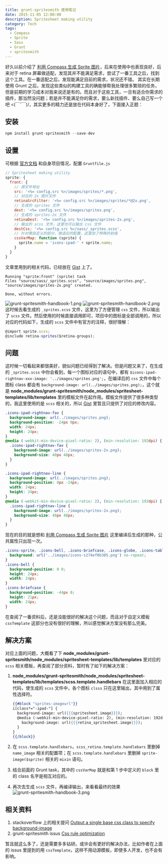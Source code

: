 ```yaml
---
title: grunt-spritesmith 使用笔记
date: 2015-11-05 12:00:00
description: Spritesheet making utility
category: Tech
tags: 
  - Compass
  - Sprite
  - Sass
  - Grunt
  - spritesmith
---
```

好久以前介绍了 [利用 Compass 生成 Sprite 图片][1]，后来在使用中也表现良好，后来对于 retina 屏幕做适配，发现其并不能满足需求，尝试了一番工具之后，找到这个工具。在一番适配之后，发现能满足目前的需求，状况还不错。
其实在长期使用 Grunt 之后，发现这些类似的构建工具的确能够帮我处理很多繁琐的任务，但是前期的学习成本对我来说还是有的。而且对于这些工具，一旦有适合你需求的插件，那当然没问题；若是并不能满足你的需求，要么新找插件、要么自己写一个吧 <(￣ˇ￣)/，其实更多的精力还是放在代码本身好了，下面接入正题：
## 安装
```javascript
npm install grunt-spritesmith --save-dev
```
## 设置
可根据 [官方文档][2] 和自身项目情况，配置 `Gruntfile.js`
```javascript
// Spritesheet making utility
sprite: {
  front: {
    // 源文件地址
    src: '<%= config.src %>/images/sprites/*.png',
    // 对应的 2x 图片文件
    retinaSrcFilter: '<%= config.src %>/images/sprites/*@2x.png',
    // 生成的 sprites 文件
    dest: '<%= config.src %>/images/sprites.png',
    // 生成的 sprites-2x 文件
    retinaDest: '<%= config.src %>/images/sprites-2x.png',
    // 输出的 scss 文件，这里也可以输出 css 文件
    destCss: '<%= config.src %>/sass/_sprites.scss',
    // 针对需自定义的部分，做适应的配置，这里加了特殊的前缀
    cssVarMap: function (sprite) {
      sprite.name = 'icons-ipad-' + sprite.name;
    }
  }
}
```
文章里用到的相关代码，已经放在 [Gist][3] 上了。
```shell
Running "sprite:front" (sprite) task
Files "source/sass/_sprites.scss", "source/images/sprites.png", "source/images/sprites-2x.png" created.

Done, without errors.
```
![grunt-spritesmith-handbook-1.png][4]
![grunt-spritesmith-handbook-2.png][5]
这时候去看生成的 `_sprites.scss` 文件，这里为了方便管理 `css` 文件，所以输出了 `scss` 文件。然后使用的时候直接调用即可，项目中的图标是全部调用的，所以对应的代码如下，生成的 `scss` 文件中有官方的注释，很好理解：
```javascript
@import sprite.scss;
@include retina-sprites($retina-groups);
```
## 问题
这时候一切看起来都很美好，貌似问题已经得到了解决。但是问题又来了，在生成的 `_sprites.scss` 中你会看到，每一个图标对应的语句中，都有 `$icons-ipad-rightnav-xxx-image: '../images/sprites.png';`，在编译后的 `css` 文件中每个图标 class 都会有 `background-image: url(../images/sprites.png);`，这个就是 **node_modules/grunt-spritesmith/node_modules/spritesheet-templates/lib/templates** 里的模板文件在起作用。模板文件提供了很多种类型的，我这里使用的是 `scss` 相关的，所以 [Gist][3] 里暂且只提供了对应的修改内容。
```css
.icons-ipad-rightnav-fav {
  background-image: url(../images/sprites.png);
  background-position: -24px 0px;
  width: 24px;
  height: 24px;
}
@media (-webkit-min-device-pixel-ratio: 2), (min-resolution: 192dpi) {
  .icons-ipad-rightnav-fav {
    background-image: url(../images/sprites-2x.png);
    background-size: 48px 48px;
  }
}

.icons-ipad-rightnav-line {
  background-image: url(../images/sprites.png);
  background-position: 0px -24px;
  width: 24px;
  height: 24px;
}
@media (-webkit-min-device-pixel-ratio: 2), (min-resolution: 192dpi) {
  .icons-ipad-rightnav-line {
    background-image: url(../images/sprites-2x.png);
    background-size: 48px 48px;
  }
}
```
现在的目的就是想和 [利用 Compass 生成 Sprite 图片][1] 这里编译后生成的那种，公共属性只出现一次。
```css
.icons-sprite, .icons-bell, .icons-briefcase, .icons-globe, .icons-table_tennis, .icons-tree {
  background: url('../images/icons-s274ef0b305.png') no-repeat;
}
.icons-bell {
  background-position: 0 0;
  height: 24px;
  width: 24px;
}
.icons-briefcase {
  background-position: -44px 0;
  height: 21px;
  width: 24px;
}
```
在查阅了一番资料后，还是没能很好的解决这个问题，而且对于自定义模板 `cssTemplate` 这部分也没有很好的理解，所以感觉解决方案没有那么完美。
## 解决方案
对应上面的问题，大概看了下 **node_modules/grunt-spritesmith/node_modules/spritesheet-templates/lib/templates** 里对应的 `scss` 相关模板，再查阅了部分资料，暂时有了如下的解决方案：
1. **node_modules/grunt-spritesmith/node_modules/spritesheet-templates/lib/templates/scss.template.handlebars** 在这里面加入相应的代码，使生成的 `scss` 文件中，各个图标 `clsss` 只在这里输出，其中用到了属性选择符。

    ```handlebars
    {{#block "sprites-imageurl"}}
    i[class*="-ipad-"] {
      background-image: url({{{spritesheet.image}}});
      @media (-webkit-min-device-pixel-ratio: 2), (min-resolution: 192dpi) {
        background-image: url({{{retina_spritesheet.image}}});
      }
    }
    {{/block}}
    ```
2. 在 `scss.template.handlebars`，`scss_retina.template.handlebars` 里删掉 `name_image` 相关的配置项；在 `scss.template.handlebars` 里删掉 `sprite-image($sprite)` 相关的 `mixin` 语句。
3. 结合前面的 Grunt task，其中的 `cssVarMap` 就是和第 1 步中定义的 `block` 里的 class 名字是相互对应的。
4. 再次去生成 `scss` 文件，再编译输出，来看看最终的效果
    ![grunt-spritesmith-handbook-3.png][8]

## 相关资料
1. stackoverflow 上的相关提问 [Output a single base css class to specify background-image][6]
2. grunt-spritesmith issus [Css rule optimization][7]

暂且就这么多了，还是需要多多钻研。或许会有更好的解决办法，比如作者在上面的 issus 里提到的用 `cssTemplate`，这样不用动源模板，即使多人开发，也不会有影响。

[1]: http://hdwill.info/post/2014/compass-sprite
[2]: https://github.com/Ensighten/grunt-spritesmith#getting-started
[3]: https://gist.github.com/hdwills/82d76d5c1b715b861143d19961c40558
[4]: http://7xtjgk.com2.z0.glb.clouddn.com/grunt-spritesmith-handbook-1.png
[5]: http://7xtjgk.com2.z0.glb.clouddn.com/grunt-spritesmith-handbook-2.png
[6]: http://stackoverflow.com/questions/28253983/output-a-single-base-css-class-to-specify-background-image
[7]: https://github.com/Ensighten/grunt-spritesmith/issues/103
[8]: http://7xtjgk.com2.z0.glb.clouddn.com/grunt-spritesmith-handbook-3.png